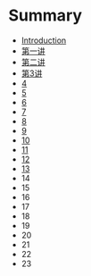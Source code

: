 # Summary

* [Introduction](README.md)
* [第一讲](chapter1.md)
* [第二讲](di-er-jiang.md)
* [第3讲](di-3-jiang.md)
* [4](4.md)
* [5](5.md)
* [6](6.md)
* [7](7.md)
* [8](8.md)
* [9](9.md)
* [10](10.md)
* [11](11.md)
* [12](12.md)
* [13](13.md)
* 14
* 15
* 16
* 17
* 18
* 19
* 20
* 21
* 22
* 23

